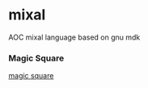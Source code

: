 # mixal
AOC mixal language based on gnu mdk


### Magic Square 

[magic square](./docs/magic_sqaure.md)




